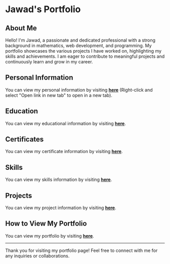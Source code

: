 # Jawad's Portfolio

## About Me
Hello! I'm Jawad, a passionate and dedicated professional with a strong background in mathematics, web development, and programming. My portfolio showcases the various projects I have worked on, highlighting my skills and achievements. I am eager to contribute to meaningful projects and continuously learn and grow in my career.

## Personal Information
You can view my personal information by visiting [**here**](https://jawad-khalil.github.io/Jawad_Khalil_Portfolio/#personal-info) (Right-click and select "Open link in new tab" to open in a new tab).

## Education
You can view my educational information by visiting [**here**](https://jawad-khalil.github.io/Jawad_Khalil_Portfolio/#education).

## Certificates
You can view my certificate information by visiting [**here**](https://jawad-khalil.github.io/Jawad_Khalil_Portfolio/#certificates).

## Skills
You can view my skills information by visiting [**here**](https://jawad-khalil.github.io/Jawad_Khalil_Portfolio/#skills).

## Projects
You can view my project information by visiting [**here**](https://jawad-khalil.github.io/Jawad_Khalil_Portfolio/#projects).

## How to View My Portfolio
You can view my portfolio by visiting [**here**](https://jawad-khalil.github.io/Jawad_Khalil_Portfolio/).

---

Thank you for visiting my portfolio page! Feel free to connect with me for any inquiries or collaborations.
